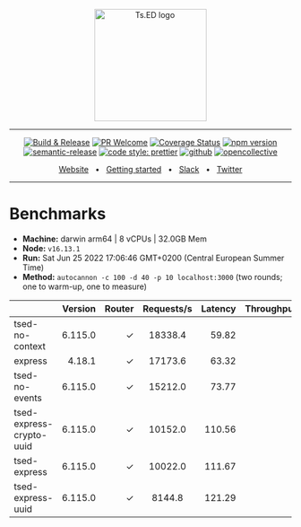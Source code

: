 <p style="text-align: center" align="center">
 <a href="https://tsed.io" target="_blank"><img src="https://tsed.io/tsed-og.png" width="200" alt="Ts.ED logo"/></a>
</p>

<div align="center">

   <hr />

[![Build & Release](https://github.com/tsedio/tsed/workflows/Build%20&%20Release/badge.svg)](https://github.com/tsedio/tsed/actions?query=workflow%3A%22Build+%26+Release%22)
[![PR Welcome](https://img.shields.io/badge/PRs-welcome-brightgreen.svg)](https://github.com/tsedio/tsed/blob/master/CONTRIBUTING.md)
[![Coverage Status](https://coveralls.io/repos/github/tsedio/tsed/badge.svg?branch=production)](https://coveralls.io/github/tsedio/tsed?branch=production)
[![npm version](https://badge.fury.io/js/%40tsed%2Fcommon.svg)](https://badge.fury.io/js/%40tsed%2Fcommon)
[![semantic-release](https://img.shields.io/badge/%20%20%F0%9F%93%A6%F0%9F%9A%80-semantic--release-e10079.svg)](https://github.com/semantic-release/semantic-release)
[![code style: prettier](https://img.shields.io/badge/code_style-prettier-ff69b4.svg?style=flat-square)](https://github.com/prettier/prettier)
[![github](https://img.shields.io/static/v1?label=Github%20sponsor&message=%E2%9D%A4&logo=GitHub&color=%23fe8e86)](https://github.com/sponsors/romakita)
[![opencollective](https://img.shields.io/static/v1?label=OpenCollective%20sponsor&message=%E2%9D%A4&logo=OpenCollective&color=%23fe8e86)](https://opencollective.com/tsed)

</div>

<div align="center">
  <a href="https://tsed.io/">Website</a>
  <span>&nbsp;&nbsp;•&nbsp;&nbsp;</span>
  <a href="https://tsed.io/getting-started/">Getting started</a>
  <span>&nbsp;&nbsp;•&nbsp;&nbsp;</span>
  <a href="https://api.tsed.io/rest/slack/tsedio/tsed">Slack</a>
  <span>&nbsp;&nbsp;•&nbsp;&nbsp;</span>
  <a href="https://twitter.com/TsED_io">Twitter</a>
</div>

<hr />

# Benchmarks

- **Machine:** darwin arm64 | 8 vCPUs | 32.0GB Mem
- **Node:** `v16.13.1`
- **Run:** Sat Jun 25 2022 17:06:46 GMT+0200 (Central European Summer Time)
- **Method:** `autocannon -c 100 -d 40 -p 10 localhost:3000` (two rounds; one to warm-up, one to measure)

|                          | Version | Router | Requests/s | Latency | Throughput/Mb |
| :----------------------- | ------: | -----: | :--------: | ------: | ------------: |
| tsed-no-context          | 6.115.0 |      ✓ |  18338.4   |   59.82 |          3.06 |
| express                  |  4.18.1 |      ✓ |  17173.6   |   63.32 |          3.06 |
| tsed-no-events           | 6.115.0 |      ✓ |  15212.0   |   73.77 |          2.54 |
| tsed-express-crypto-uuid | 6.115.0 |      ✓ |  10152.0   |  110.56 |          2.20 |
| tsed-express             | 6.115.0 |      ✓ |  10022.0   |  111.67 |          1.84 |
| tsed-express-uuid        | 6.115.0 |      ✓ |   8144.8   |  121.29 |          1.73 |
